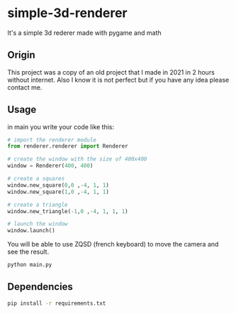 # simple-3d-renderer
It's a simple 3d rederer made with pygame and math


## Origin

This project was a copy of an old project that I made in 2021 in 2 hours without internet.
Also I know it is not perfect but if you have any idea please contact me.

## Usage

in main you write your code like this:


```python
# import the renderer module
from renderer.renderer import Renderer

# create the window with the size of 400x400
window = Renderer(400, 400)

# create a squares 
window.new_square(0,0 ,-4, 1, 1)
window.new_square(1,0 ,-4, 1, 1)

# create a triangle
window.new_triangle(-1,0 ,-4, 1, 1, 1)

# launch the window
window.launch()
```

You will be able to use ZQSD (french keyboard) to move the camera and see the result.


```bash
python main.py
```

## Dependencies


```bash
pip install -r requirements.txt
```
